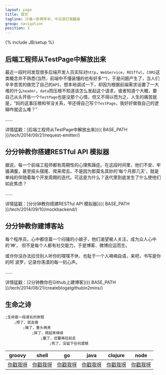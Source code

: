 ```yaml
---
layout: page
title: 首页
tagline: 沙滩一卧两年半，今日浪打我翻身
group: navigation
position: 1
---
```

{% include JB/setup %}

## 后端工程师从TestPage中解放出来 ##

最近一段时间发现很多后端开发人员实际对`http`，`WebService`，`RESTful`，`CORS`这类概念并不熟悉(当然，前端中不懂装懂的也有好多^^)，于是问题产生了，当人们辛辛苦苦的做完了自己的`API`，想本地调试一下，却因为根据前端需求设置了一大堆的什么`header`，`data`而压根不知道该怎么发起这个请求，或者知道个大概，要自己从头开些一个`TestPage`也是没那个心情，但又不得以而为之，人生的痛苦就是，“妈的这事压根和爷没关系，爷还得自己写个`TestPage`，我好好做我自己的逻辑咋就这么难？”

......

详情猛戳：[后端工程师从TestPage中解放出来]({{ BASE_PATH }}/tech/2014/09/21/request-emitter/)

## 分分钟教你搭建RESTful API 模拟器 ##

据说，每一个前端工程师都有周期性的心理焦躁症。在这段时间里，他们不安、牢骚满腹，甚至摇头摆尾、爬来爬去。不是因为那莫名其妙的‘每个月那几天’，就是单纯的伴随着每个开发周期的迭代。可这是为什么？迭代里到底发生了什么使他们如此焦虑？

......

详情猛戳：[分分钟教你搭建RESTful API 模拟器]({{ BASE_PATH }}/tech/2014/09/10/mockbackend/)

## 分分钟教你建博客站 ##

每个程序员，心中都住着一个闷骚的小娘子，他们渴望被人关注，成为众人心中的‘神’，
但不是每个人都有社交能力，于是博客、微博应运而生。

或许你没办法拉住别人听你的喋喋不休、也耻于一个人喃喃自语，来吧，书写是你的阿
波罗，记录你荡漾的每一刻心声。

......

详情猛戳：[2分钟教你在Github上建博客]({{ BASE_PATH }}/tech/2014/08/21/createblogatgithubin2mins/)


## 生命之诗 ##

    ;生命是一段漫长的旅程  
        ;想了，就去做  
            ;输了，重头再来  
                ;摔了，爬起来继续  
                    ;赢了，还要再往前走  
                        ;死了，没留下任何遗憾


<table class="table table-striped">
    <thead>
        <tr>
          <th>groovy</th>
          <th>shell</th>
          <th>go</th>
          <th>java</th>
          <th>clojure</th>
          <th>node</th>
        </tr>
    </thead>
    <tbody>
        <tr>
            <td><a href="/groovy/2014/09/04/poetry-groovy/">你戳我呀</a></td>
            <td><a href="/shell/2014/09/02/poetry-shell/">你戳我呀</a></td>
            <td><a href="/go/2014/09/02/poetry-go/">你戳我呀</a></td>
            <td><a href="/java/2014/09/01/poetry-java/">你戳我呀</a></td>
            <td><a href="/clojure/2014/08/20/poetry-clojure/">你戳我呀</a></td>
            <td><a href="/node/2014/08/20/poetry-node/">你戳我呀</a></td>
        </tr>
    </tbody>
</table>